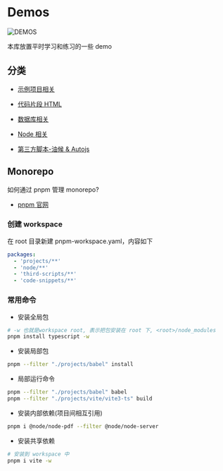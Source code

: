# Demos

![DEMOS](https://github.com/lorainwings/demos/raw/master/assets/images/demos-icon.png)

本库放置平时学习和练习的一些 demo

## 分类

- [示例项目相关](https://github.com/lorainwings/demos/tree/master/projects/)

- [代码片段 HTML](https://github.com/lorainwings/demos/tree/master/code-snippets/README.md)

- [数据库相关](https://github.com/lorainwings/demos/tree/master/database/)

- [Node 相关](https://github.com/lorainwings/demos/tree/master/node/)

- [第三方脚本-油候 & Autojs](https://github.com/lorainwings/demos/tree/master/third-scripts/)

## Monorepo

如何通过 pnpm 管理 monorepo?

- [pnpm 官网](https://www.pnpm.cn/configuring)

### 创建 workspace

在 root 目录新建 pnpm-workspace.yaml，内容如下

```yaml
packages:
  - 'projects/**'
  - 'node/**'
  - 'third-scripts/**'
  - 'code-snippets/**'
```

### 常用命令

- 安装全局包

```sh
# -w 也就是workspace root, 表示把包安装在 root 下, <root>/node_modules
pnpm install typescript -w
```

- 安装局部包

```sh
pnpm --filter "./projects/babel" install
```

- 局部运行命令

```sh
pnpm --filter "./projects/babel" babel
pnpm --filter "./projects/vite/vite3-ts" build
```

- 安装内部依赖(项目间相互引用)

```sh
pnpm i @node/node-pdf --filter @node/node-server
```

- 安装共享依赖

```sh
# 安装到 workspace 中
pnpm i vite -w
```
